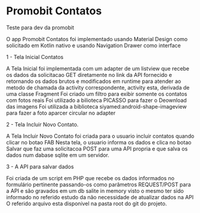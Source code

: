 # Promobit Contatos
Teste para dev da promobit

O app Promobit Contatos foi implementado usando Material Design como solicitado em Kotlin nativo e usando Navigation Drawer como interface

1 - Tela Inicial Contatos  

A Tela Inicial foi implementada com um adapter de um listview que recebe os dados da solicitacao GET diretamente no link da API fornecido e retornando os dados brutos e modificados em runtime para atender ao metodo de chamada da activity correspondente, activity esta, derivada de uma classe Fragment
Foi criado um filtro para exibir somente os contatos com fotos reais
Foi utilizado a bilioteca PICASSO para fazer o Deownload das imagens
Foi utilizada a biblioteca siyamed:android-shape-imageview para fazer a foto aparcer circular no adapter

2 - Tela Incluir Novo Contato. 

A Tela Incluir Novo Contato foi criada para o usuario incluir contatos quando clicar no botao FAB
Nesta tela, o usuario informa os dados e clica no botao Salvar que faz uma solicitacoa POST para uma API propria e que salva os dados num dabase sqlite em um servidor.

3 - A API para salvar dados 

Foi criada de um script em PHP que recebe os dados informados no formulário pertinente passando-os como parâmetros REQUEST/POST para a API e são gravados em um db salite in memory visto o mesmo ter sido informado no referido estudo da não necessidade de atualizar dados na API
O referido arquivo esta disponivel na pasta root do git do projeto.
